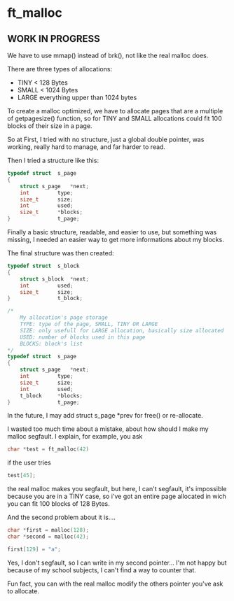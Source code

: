 # ft_malloc

## WORK IN PROGRESS

We have to use mmap() instead of brk(), not like the real malloc does.

There are three types of allocations:
- TINY < 128 Bytes
- SMALL < 1024 Bytes
- LARGE everything upper than 1024 bytes

To create a malloc optimized, we have to allocate pages that are a multiple of getpagesize() function, so for TINY and SMALL allocations could fit 100 blocks of their size in a page.


So at First, I tried with no structure, just a global double pointer, was working, really hard to manage, and far harder to read.

Then I tried a structure like this:
```c
typedef struct	s_page
{
	struct s_page	*next;
	int			type;
	size_t		size;
	int			used;
	size_t		*blocks;
}				t_page;
```
Finally a basic structure, readable, and easier to use, but something was missing, I needed an easier way to get more informations about my blocks.

The final structure was then created:
```c
typedef struct	s_block
{
	struct s_block	*next;
	int			used;
	size_t		size;
}				t_block;

/*
	My allocation's page storage
	TYPE: type of the page, SMALL, TINY OR LARGE
	SIZE: only usefull for LARGE allocation, basically size allocated
	USED: number of blocks used in this page
	BLOCKS: block's list
*/
typedef struct	s_page
{
	struct s_page	*next;
	int			type;
	size_t		size;
	int			used;
	t_block		*blocks;
}				t_page;
```
In the future, I may add struct s_page *prev for free() or re-allocate.


I wasted too much time about a mistake, about how should I make my malloc segfault.
I explain, for example, you ask
```c
char *test = ft_malloc(42)
```
if the user tries
```c
test[45];
```
the real malloc makes you segfault, but here, I can't segfault, it's impossible because you are in a TINY case, so i've got an entire page allocated in wich you can fit 100 blocks of 128 Bytes.

And the second problem about it is....
```c
char *first = malloc(128);
char *second = malloc(42);

first[129] = "a";
```
Yes, I don't segfault, so I can write in my second pointer... I'm not happy but because of my school subjects, I can't find a way to counter that.

Fun fact, you can with the real malloc modify the others pointer you've ask to allocate.